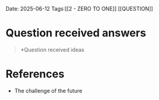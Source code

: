 Date: 2025-06-12 
Tags:[[2 - ZERO TO ONE]]  [[QUESTION]]

# Question received answers

>*Question received ideas 
# References 
- The challenge of the future 